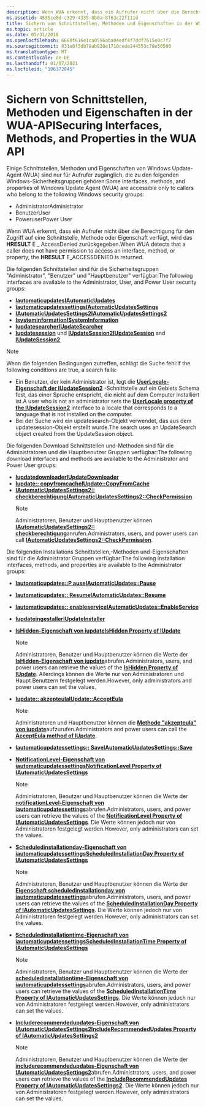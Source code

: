 ```yaml
---
description: Wenn WUA erkennt, dass ein Aufrufer nicht über die Berechtigung für den Zugriff auf eine Schnittstelle, Methode oder Eigenschaft verfügt, wird das HRESULT E \_ AccessDenied zurückgegeben.
ms.assetid: 4535ce8d-c329-4335-8b0a-8f63c22f111d
title: Sichern von Schnittstellen, Methoden und Eigenschaften in der WUA-API
ms.topic: article
ms.date: 05/31/2018
ms.openlocfilehash: 6680f616e1ca0596aba04edf4f7ddf7615e0c7f7
ms.sourcegitcommit: 831e8f3db78ab820e1710cede244553c70e50500
ms.translationtype: MT
ms.contentlocale: de-DE
ms.lasthandoff: 01/07/2021
ms.locfileid: "106372845"
---
```

# <a name="securing-interfaces-methods-and-properties-in-the-wua-api"></a><span data-ttu-id="d0f29-103">Sichern von Schnittstellen, Methoden und Eigenschaften in der WUA-API</span><span class="sxs-lookup"><span data-stu-id="d0f29-103">Securing Interfaces, Methods, and Properties in the WUA API</span></span>

<span data-ttu-id="d0f29-104">Einige Schnittstellen, Methoden und Eigenschaften von Windows Update-Agent (WUA) sind nur für Aufrufer zugänglich, die zu den folgenden Windows-Sicherheitsgruppen gehören:</span><span class="sxs-lookup"><span data-stu-id="d0f29-104">Some interfaces, methods, and properties of Windows Update Agent (WUA) are accessible only to callers who belong to the following Windows security groups:</span></span>

-   <span data-ttu-id="d0f29-105">Administrator</span><span class="sxs-lookup"><span data-stu-id="d0f29-105">Administrator</span></span>
-   <span data-ttu-id="d0f29-106">Benutzer</span><span class="sxs-lookup"><span data-stu-id="d0f29-106">User</span></span>
-   <span data-ttu-id="d0f29-107">Poweruser</span><span class="sxs-lookup"><span data-stu-id="d0f29-107">Power User</span></span>

<span data-ttu-id="d0f29-108">Wenn WUA erkennt, dass ein Aufrufer nicht über die Berechtigung für den Zugriff auf eine Schnittstelle, Methode oder Eigenschaft verfügt, wird das **HRESULT** E \_ AccessDenied zurückgegeben.</span><span class="sxs-lookup"><span data-stu-id="d0f29-108">When WUA detects that a caller does not have permission to access an interface, method, or property, the **HRESULT** E\_ACCESSDENIED is returned.</span></span>

<span data-ttu-id="d0f29-109">Die folgenden Schnittstellen sind für die Sicherheitsgruppen "Administrator", "Benutzer" und "Hauptbenutzer" verfügbar:</span><span class="sxs-lookup"><span data-stu-id="d0f29-109">The following interfaces are available to the Administrator, User, and Power User security groups:</span></span>

-   [<span data-ttu-id="d0f29-110">**Iautomaticupdates**</span><span class="sxs-lookup"><span data-stu-id="d0f29-110">**IAutomaticUpdates**</span></span>](/windows/desktop/api/Wuapi/nn-wuapi-iautomaticupdates)
-   [<span data-ttu-id="d0f29-111">**Iautomaticupdatessettings**</span><span class="sxs-lookup"><span data-stu-id="d0f29-111">**IAutomaticUpdatesSettings**</span></span>](/windows/desktop/api/Wuapi/nn-wuapi-iautomaticupdatessettings)
-   [<span data-ttu-id="d0f29-112">**IAutomaticUpdatesSettings2**</span><span class="sxs-lookup"><span data-stu-id="d0f29-112">**IAutomaticUpdatesSettings2**</span></span>](/windows/desktop/api/Wuapi/nn-wuapi-iautomaticupdatessettings2)
-   [<span data-ttu-id="d0f29-113">**Isysteminformation**</span><span class="sxs-lookup"><span data-stu-id="d0f29-113">**ISystemInformation**</span></span>](/windows/desktop/api/Wuapi/nn-wuapi-isysteminformation)
-   [<span data-ttu-id="d0f29-114">**Iupdatesearcher**</span><span class="sxs-lookup"><span data-stu-id="d0f29-114">**IUpdateSearcher**</span></span>](/windows/desktop/api/Wuapi/nn-wuapi-iupdatesearcher)
-   <span data-ttu-id="d0f29-115">[**Iupdatesession**](/windows/desktop/api/Wuapi/nn-wuapi-iupdatesession) und [ **IUpdateSession2**](/windows/desktop/api/Wuapi/nn-wuapi-iupdatesession2)</span><span class="sxs-lookup"><span data-stu-id="d0f29-115">[**IUpdateSession**](/windows/desktop/api/Wuapi/nn-wuapi-iupdatesession) and [**IUpdateSession2**](/windows/desktop/api/Wuapi/nn-wuapi-iupdatesession2)</span></span>

> [!Note]  
> <span data-ttu-id="d0f29-116">Wenn die folgenden Bedingungen zutreffen, schlägt die Suche fehl:</span><span class="sxs-lookup"><span data-stu-id="d0f29-116">If the following conditions are true, a search fails:</span></span>
>
> -   <span data-ttu-id="d0f29-117">Ein Benutzer, der kein Administrator ist, legt die [**UserLocale-Eigenschaft der IUpdateSession2**](/windows/desktop/api/Wuapi/nf-wuapi-iupdatesession2-get_userlocale) -Schnittstelle auf ein Gebiets Schema fest, das einer Sprache entspricht, die nicht auf dem Computer installiert ist.</span><span class="sxs-lookup"><span data-stu-id="d0f29-117">A user who is not an administrator sets the [**UserLocale property of the IUpdateSession2**](/windows/desktop/api/Wuapi/nf-wuapi-iupdatesession2-get_userlocale) interface to a locale that corresponds to a language that is not installed on the computer.</span></span>
> -   <span data-ttu-id="d0f29-118">Bei der Suche wird ein updatesearch-Objekt verwendet, das aus dem updatesession-Objekt erstellt wurde.</span><span class="sxs-lookup"><span data-stu-id="d0f29-118">The search uses an UpdateSearch object created from the UpdateSession object.</span></span>

 

<span data-ttu-id="d0f29-119">Die folgenden Download Schnittstellen und-Methoden sind für die Administratoren und die Hauptbenutzer Gruppen verfügbar:</span><span class="sxs-lookup"><span data-stu-id="d0f29-119">The following download interfaces and methods are available to the Administrator and Power User groups:</span></span>

-   [<span data-ttu-id="d0f29-120">**Iupdatedownloader**</span><span class="sxs-lookup"><span data-stu-id="d0f29-120">**IUpdateDownloader**</span></span>](/windows/desktop/api/Wuapi/nn-wuapi-iupdatedownloader)
-   [<span data-ttu-id="d0f29-121">**Iupdate:: copyfromcache**</span><span class="sxs-lookup"><span data-stu-id="d0f29-121">**IUpdate::CopyFromCache**</span></span>](/windows/desktop/api/Wuapi/nf-wuapi-iupdate-copyfromcache)
-   [<span data-ttu-id="d0f29-122">**IAutomaticUpdatesSettings2:: checkberechtigung**</span><span class="sxs-lookup"><span data-stu-id="d0f29-122">**IAutomaticUpdatesSettings2::CheckPermission**</span></span>](/windows/desktop/api/Wuapi/nf-wuapi-iautomaticupdatessettings2-checkpermission)
    > [!Note]  
    > <span data-ttu-id="d0f29-123">Administratoren, Benutzer und Hauptbenutzer können [**IAutomaticUpdatesSettings2:: checkberechtigung**](/windows/desktop/api/Wuapi/nf-wuapi-iautomaticupdatessettings2-checkpermission)anrufen.</span><span class="sxs-lookup"><span data-stu-id="d0f29-123">Administrators, users, and power users can call [**IAutomaticUpdatesSettings2::CheckPermission**](/windows/desktop/api/Wuapi/nf-wuapi-iautomaticupdatessettings2-checkpermission).</span></span>

     

<span data-ttu-id="d0f29-124">Die folgenden Installations Schnittstellen,-Methoden und-Eigenschaften sind für die Administrator Gruppen verfügbar:</span><span class="sxs-lookup"><span data-stu-id="d0f29-124">The following installation interfaces, methods, and properties are available to the Administrator groups:</span></span>

-   [<span data-ttu-id="d0f29-125">**Iautomaticupdates::P ause**</span><span class="sxs-lookup"><span data-stu-id="d0f29-125">**IAutomaticUpdates::Pause**</span></span>](/windows/desktop/api/Wuapi/nf-wuapi-iautomaticupdates-pause)
-   [<span data-ttu-id="d0f29-126">**Iautomaticupdates:: Resume**</span><span class="sxs-lookup"><span data-stu-id="d0f29-126">**IAutomaticUpdates::Resume**</span></span>](/windows/desktop/api/Wuapi/nf-wuapi-iautomaticupdates-resume)
-   [<span data-ttu-id="d0f29-127">**Iautomaticupdates:: enableservice**</span><span class="sxs-lookup"><span data-stu-id="d0f29-127">**IAutomaticUpdates::EnableService**</span></span>](/windows/desktop/api/Wuapi/nf-wuapi-iautomaticupdates-enableservice)
-   [<span data-ttu-id="d0f29-128">**Iupdateingestaller**</span><span class="sxs-lookup"><span data-stu-id="d0f29-128">**IUpdateInstaller**</span></span>](/windows/desktop/api/Wuapi/nn-wuapi-iupdateinstaller)
-   [<span data-ttu-id="d0f29-129">**IsHidden-Eigenschaft von iupdate**</span><span class="sxs-lookup"><span data-stu-id="d0f29-129">**IsHidden Property of IUpdate**</span></span>](/windows/desktop/api/Wuapi/nf-wuapi-iupdate-get_ishidden)
    > [!Note]  
    > <span data-ttu-id="d0f29-130">Administratoren, Benutzer und Hauptbenutzer können die Werte der [**IsHidden-Eigenschaft von iupdate**](/windows/desktop/api/Wuapi/nf-wuapi-iupdate-get_ishidden)abrufen.</span><span class="sxs-lookup"><span data-stu-id="d0f29-130">Administrators, users, and power users can retrieve the values of the [**IsHidden Property of IUpdate**](/windows/desktop/api/Wuapi/nf-wuapi-iupdate-get_ishidden).</span></span> <span data-ttu-id="d0f29-131">Allerdings können die Werte nur von Administratoren und Haupt Benutzern festgelegt werden.</span><span class="sxs-lookup"><span data-stu-id="d0f29-131">However, only administrators and power users can set the values.</span></span>

     

-   [<span data-ttu-id="d0f29-132">**Iupdate:: akzepteula**</span><span class="sxs-lookup"><span data-stu-id="d0f29-132">**IUpdate::AcceptEula**</span></span>](/windows/desktop/api/Wuapi/nf-wuapi-iupdate-accepteula)
    > [!Note]  
    > <span data-ttu-id="d0f29-133">Administratoren und Hauptbenutzer können die [**Methode "akzepteula" von iupdate**](/windows/desktop/api/Wuapi/nf-wuapi-iupdate-accepteula)aufzurufen.</span><span class="sxs-lookup"><span data-stu-id="d0f29-133">Administrators and power users can call the [**AcceptEula method of IUpdate**](/windows/desktop/api/Wuapi/nf-wuapi-iupdate-accepteula).</span></span>

     

-   [<span data-ttu-id="d0f29-134">**Iautomaticupdatessettings:: Save**</span><span class="sxs-lookup"><span data-stu-id="d0f29-134">**IAutomaticUpdatesSettings::Save**</span></span>](/windows/desktop/api/Wuapi/nf-wuapi-iautomaticupdatessettings-save)
-   [<span data-ttu-id="d0f29-135">**NotificationLevel-Eigenschaft von iautomaticupdatessettings**</span><span class="sxs-lookup"><span data-stu-id="d0f29-135">**NotificationLevel Property of IAutomaticUpdatesSettings**</span></span>](/windows/desktop/api/Wuapi/nf-wuapi-iautomaticupdatessettings-get_notificationlevel)
    > [!Note]  
    > <span data-ttu-id="d0f29-136">Administratoren, Benutzer und Hauptbenutzer können die Werte der [**notificationLevel-Eigenschaft von iautomaticupdatessettings**](/windows/desktop/api/Wuapi/nf-wuapi-iautomaticupdatessettings-get_notificationlevel)abrufen.</span><span class="sxs-lookup"><span data-stu-id="d0f29-136">Administrators, users, and power users can retrieve the values of the [**NotificationLevel Property of IAutomaticUpdatesSettings**](/windows/desktop/api/Wuapi/nf-wuapi-iautomaticupdatessettings-get_notificationlevel).</span></span> <span data-ttu-id="d0f29-137">Die Werte können jedoch nur von Administratoren festgelegt werden.</span><span class="sxs-lookup"><span data-stu-id="d0f29-137">However, only administrators can set the values.</span></span>

     

-   [<span data-ttu-id="d0f29-138">**Scheduledinstallationday-Eigenschaft von iautomaticupdatessettings**</span><span class="sxs-lookup"><span data-stu-id="d0f29-138">**ScheduledInstallationDay Property of IAutomaticUpdatesSettings**</span></span>](/windows/desktop/api/Wuapi/nf-wuapi-iautomaticupdatessettings-get_scheduledinstallationday)
    > [!Note]  
    > <span data-ttu-id="d0f29-139">Administratoren, Benutzer und Hauptbenutzer können die Werte der [**Eigenschaft scheduledinstallationday von iautomaticupdatessettings**](/windows/desktop/api/Wuapi/nf-wuapi-iautomaticupdatessettings-get_scheduledinstallationday)abrufen.</span><span class="sxs-lookup"><span data-stu-id="d0f29-139">Administrators, users, and power users can retrieve the values of the [**ScheduledInstallationDay Property of IAutomaticUpdatesSettings**](/windows/desktop/api/Wuapi/nf-wuapi-iautomaticupdatessettings-get_scheduledinstallationday).</span></span> <span data-ttu-id="d0f29-140">Die Werte können jedoch nur von Administratoren festgelegt werden.</span><span class="sxs-lookup"><span data-stu-id="d0f29-140">However, only administrators can set the values.</span></span>

     

-   [<span data-ttu-id="d0f29-141">**Scheduledinstallationtime-Eigenschaft von iautomaticupdatessettings**</span><span class="sxs-lookup"><span data-stu-id="d0f29-141">**ScheduledInstallationTime Property of IAutomaticUpdatesSettings**</span></span>](/windows/desktop/api/Wuapi/nf-wuapi-iautomaticupdatessettings-get_scheduledinstallationtime)
    > [!Note]  
    > <span data-ttu-id="d0f29-142">Administratoren, Benutzer und Hauptbenutzer können die Werte der [**scheduledinstallationtime-Eigenschaft von iautomaticupdatessettings**](/windows/desktop/api/Wuapi/nf-wuapi-iautomaticupdatessettings-get_scheduledinstallationtime)abrufen.</span><span class="sxs-lookup"><span data-stu-id="d0f29-142">Administrators, users, and power users can retrieve the values of the [**ScheduledInstallationTime Property of IAutomaticUpdatesSettings**](/windows/desktop/api/Wuapi/nf-wuapi-iautomaticupdatessettings-get_scheduledinstallationtime).</span></span> <span data-ttu-id="d0f29-143">Die Werte können jedoch nur von Administratoren festgelegt werden.</span><span class="sxs-lookup"><span data-stu-id="d0f29-143">However, only administrators can set the values.</span></span>

     

-   [<span data-ttu-id="d0f29-144">**Includerecommendedupdates-Eigenschaft von IAutomaticUpdatesSettings2**</span><span class="sxs-lookup"><span data-stu-id="d0f29-144">**IncludeRecommendedUpdates Property of IAutomaticUpdatesSettings2**</span></span>](/windows/desktop/api/Wuapi/nf-wuapi-iautomaticupdatessettings2-get_includerecommendedupdates)
    > [!Note]  
    > <span data-ttu-id="d0f29-145">Administratoren, Benutzer und Hauptbenutzer können die Werte der [**includerecommendedupdates-Eigenschaft von IAutomaticUpdatesSettings2**](/windows/desktop/api/Wuapi/nf-wuapi-iautomaticupdatessettings2-get_includerecommendedupdates)abrufen.</span><span class="sxs-lookup"><span data-stu-id="d0f29-145">Administrators, users, and power users can retrieve the values of the [**IncludeRecommendedUpdates Property of IAutomaticUpdatesSettings2**](/windows/desktop/api/Wuapi/nf-wuapi-iautomaticupdatessettings2-get_includerecommendedupdates).</span></span> <span data-ttu-id="d0f29-146">Die Werte können jedoch nur von Administratoren festgelegt werden.</span><span class="sxs-lookup"><span data-stu-id="d0f29-146">However, only administrators can set the values.</span></span>

     

 

 



